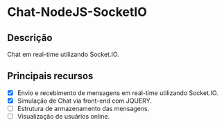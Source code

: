 # Chat-NodeJS-SocketIO

## Descrição

Chat em real-time utilizando Socket.IO.

## Principais recursos

- [x] Envio e recebimento de mensagens em real-time utilizando Socket.IO.
- [x] Simulação de Chat via front-end com JQUERY.
- [ ] Estrutura de armazenamento das mensagens.
- [ ] Visualização de usuários online.
